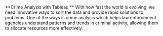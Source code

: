 **Crime Analysis with Tableau
**
With how fast the world is evolving, we need innovative ways to sort the data and provide rapid solutions to problems.
One of the ways is crime analysis which  helps law enforcement agencies understand patterns and trends in criminal activity, allowing them to allocate resources more effectively.
